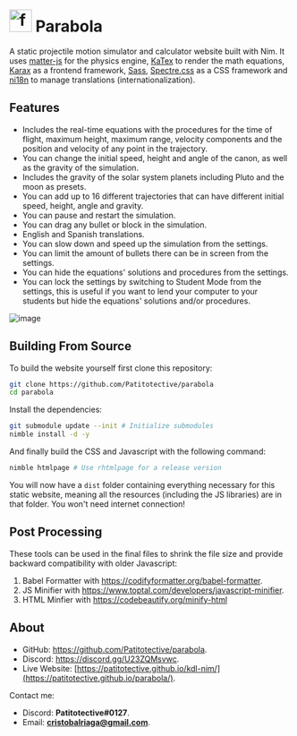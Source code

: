 # <img src="https://github.com/user-attachments/assets/ba4375ba-1ab9-485f-8197-a80ed265387e" alt="favicon" width="40"/> Parabola
A static projectile motion simulator and calculator website built with Nim.
It uses [matter-js](https://github.com/liabru/matter-js/) for the physics engine, [KaTex](https://github.com/KaTeX/KaTeX) to render the math equations, [Karax](https://github.com/karaxnim/karax/) as a frontend framework, [Sass](https://sass-lang.com/), [Spectre.css](https://github.com/picturepan2/spectre) as a CSS framework and [ni18n](https://github.com/heinthanth/ni18n) to manage translations (internationalization).

## Features
- Includes the real-time equations with the procedures for the time of flight, maximum height, maximum range, velocity components and the position and velocity of any point in the trajectory.
- You can change the initial speed, height and angle of the canon, as well as the gravity of the simulation.
- Includes the gravity of the solar system planets including Pluto and the moon as presets.
- You can add up to 16 different trajectories that can have different initial speed, height, angle and gravity.
- You can pause and restart the simulation.
- You can drag any bullet or block in the simulation.
- English and Spanish translations.
- You can slow down and speed up the simulation from the settings.
- You can limit the amount of bullets there can be in screen from the settings.
- You can hide the equations' solutions and procedures from the settings.
- You can lock the settings by switching to Student Mode from the settings, this is useful if you want to lend your computer to your students but hide the equations' solutions and/or procedures.

![image](https://github.com/user-attachments/assets/3ba3ebac-781f-4079-9ae0-3d9afffe2054)

## Building From Source
To build the website yourself first clone this repository:
```sh
git clone https://github.com/Patitotective/parabola
cd parabola
```
Install the dependencies:
```sh
git submodule update --init # Initialize submodules
nimble install -d -y
```
And finally build the CSS and Javascript with the following command:
```sh
nimble htmlpage # Use rhtmlpage for a release version
```
You will now have a `dist` folder containing everything necessary for this static website, meaning all the resources (including the JS libraries) are in that folder. You won't need internet connection!

## Post Processing
These tools can be used in the final files to shrink the file size and provide backward compatibility with older Javascript:
1. Babel Formatter with https://codifyformatter.org/babel-formatter.
2. JS Minifier with https://www.toptal.com/developers/javascript-minifier.
3. HTML Minfier with https://codebeautify.org/minify-html

## About
- GitHub: https://github.com/Patitotective/parabola.
- Discord: https://discord.gg/U23ZQMsvwc.
- Live Website: [https://patitotective.github.io/kdl-nim/](https://patitotective.github.io/parabola/).

Contact me:
- Discord: **Patitotective#0127**.
- Email: **cristobalriaga@gmail.com**.
